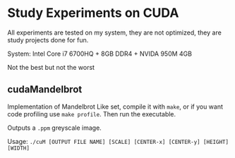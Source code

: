 # Study Experiments on CUDA
All experiments are tested on my system, they are not optimized, they are study projects done for fun.

System: Intel Core i7 6700HQ + 8GB DDR4 + NVIDA 950M 4GB

Not the best but not the worst

## cudaMandelbrot 

Implementation of Mandelbrot Like set, compile it with `make`, or if you want code profiling use `make profile`. Then run the executable.

Outputs a `.ppm` greyscale image. 

Usage: `./cuM [OUTPUT FILE NAME] [SCALE] [CENTER-x] [CENTER-y] [HEIGHT] [WIDTH]`